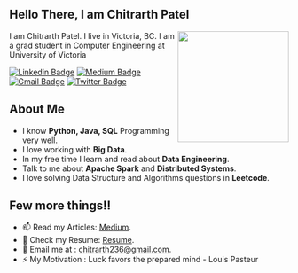 <h2> Hello There, I am <b>Chitrarth Patel</b></h2>

<img align='right' src='https://user-images.githubusercontent.com/5713670/87202985-820dcb80-c2b6-11ea-9f56-7ec461c497c3.gif' width='200"'>

I am Chitrarth Patel. I live in Victoria, BC. I am a grad student in Computer Engineering at University of Victoria

[![Linkedin Badge](https://img.shields.io/badge/-chitarth236-blue?style=flat-square&logo=Linkedin&logoColor=white&link=https://www.linkedin.com/in/chitrarth236/)](https://www.linkedin.com/in/chitrarth236/) [![Medium Badge](https://img.shields.io/badge/-@chitrarth236-03a57a?style=flat-square&labelColor=000000&logo=Medium&link=https://medium.com/@chitrarth236/)](https://medium.com/@chitrarth236)
[![Gmail Badge](https://img.shields.io/badge/-chitrarth236@gmail.com-c14438?style=flat-square&logo=Gmail&logoColor=white&link=mailto:chitrarth236@gmail.com)](mailto:chitrarth236@gmail.com)
[![Twitter Badge](https://img.shields.io/badge/-@chitrarth236-1ca0f1?style=flat-square&labelColor=1ca0f1&logo=twitter&logoColor=white&link=https://twitter.com/chitrarth236)](https://twitter.com/chitrarth236)

## About Me
- I know **Python, Java, SQL** Programming very well.
- I love working with **Big Data**.
- In my free time I learn and read about **Data Engineering**.
- Talk to me about **Apache Spark** and **Distributed Systems**.
- I love solving Data Structure and Algorithms questions in **Leetcode**.

## Few more things!!
- 📫 Read my Articles: [Medium](https://medium.com/@chitrarth236/).
- 🎯 Check my Resume: [Resume]().
- 🔔 Email me at : chitrarth236@gmail.com.
- ⚡ My Motivation : Luck favors the prepared mind - Louis Pasteur

<!--![Harsh's github stats](https://github-readme-stats.vercel.app/api?username=chitrarth236&hide=["issues"]&show_icons=true) -->

<!--![visitors](https://visitor-badge.glitch.me/badge?page_id=chitrarth236.chitrarth236) -->
